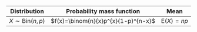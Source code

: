 Distribution|Probability mass function|Mean
------|-------|------
  $X\sim \text{Bin}(n,p)$|$f(x)=\binom{n}{x}p^{x}(1-p)^{n-x}$    |$\text{E}(X)=np$
